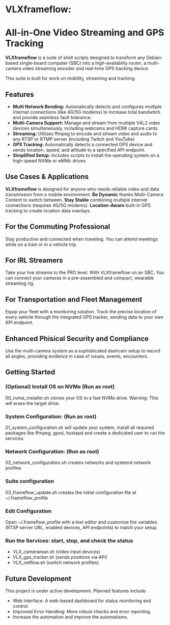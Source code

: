 # VLXframeflow: 
# All-in-One Video Streaming and GPS Tracking

****VLXframeflow**** is a suite of shell scripts designed to transform any
Debian-based single-board computer (SBC) into a high-availabilty router,
a multi-camera video streaming encoder and real-time GPS tracking device.

This suite is built for work on mobility, streaming and tracking.

## Features

-   ****Multi Network Bonding:**** Automatically detects and configures
      multiple internet connections (like 4G/5G modems) to increase total
      bandwitch and provide seamless fault tolerance.
-   ****Multi-Camera Support:**** Manage and stream from multiple V4L2
      video devices simultaneously, including webcams and HDMI capture cards
-   ****Streaming:**** Utilizes ffmpeg to encode and stream video and
      audio to any RTSP or RTMP server (including Twitch and YouTube)
-   ****GPS Tracking:**** Automatically detects a connected GPS device
      and sends location, speed, and altitude to a specified API endpoint.
-   ****Simplified Setup:**** Includes scripts to install the operating
      system on a high-speed NVMe or eMMc drives.

## Use Cases & Applications

****VLXframeflow**** is designed for anyone who needs reliable video and data
transmission from a mobile environment.
****Be Dynamic**** thanks Multi-Camera Content to switch between.
****Stay Stable**** combining multiple internet connections (requires 4G/5G modems).
****Location-Aware**** built-in GPS tracking to create location data overlays.

## For the Commuting Professional
Stay productive and connected when traveling. You can attend meetings
while on a train or in a vehicle trip.

## For IRL Streamers
Take your live streams to the PRO level. With VLXframeflow on an SBC, You can
connect your cameras in a pre-assembled and compact, wearable streaming rig.

## For Transportation and Fleet Management
Equip your fleet with a monitoring solution. Track the precise location of every
vehicle through the integrated GPS tracker, sending data to your own API endpoint.

## Enhanced Phisical Security and Compliance
Use the multi-camera system as a sophisticated dashcam setup to record all angles,
providing evidence in case of issues, events, encounters.

## Getting Started
### (Optional) Install OS on NVMe (Run as root)
00_nvme_installer.sh clones your OS to a fast NVMe drive. 
Warning: This will erase the target drive.

### System Configuration: (Run as root)
01_system_configuration.sh will update your system, install all required packages 
like ffmpeg, gpsd, hostapd and create a dedicated user to run the services.

### Network Configuration: (Run as root)
02_network_configuration.sh creates networks and systemd network profiles

### Suite configuration
03_frameflow_update.sh creates the initial configuration file at ~/.frameflow_profile

### Edit Configuration
Open ~/.frameflow_profile with a text editor and customize the variables 
(RTSP server URL, enabled devices, API endpoints) to match your setup.

### Run the Services: start, stop, and check the status
- VLX_cameraman.sh (video input devices)
- VLX_gps_tracker.sh (sends positions via API)
- VLX_netflow.sh (switch network profiles)


## Future Development
This project is under active development. Planned features include:
- Web Interface: A web-based dashboard for status monitoring and control.
- Improved Error Handling: More robust checks and error reporting.
- Increase the automation and improve the automatisms. 
